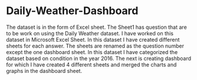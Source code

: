 # Daily-Weather-Dashboard
The dataset is in the form of Excel sheet.
The Sheet1 has question that are to  be work on using the Daily Weather dataset.
I have worked on this dataset in Microsoft Excel Sheet.
In this dataset I have created different sheets for each answer. The sheets are renamed as the question number except the one dashboard sheet.
In this dataset I have categorized the dataset based on condition in the year 2016.
The next is creating dashboard for which I have created 4 different sheets and merged the charts and graphs in the dashboard sheet.
